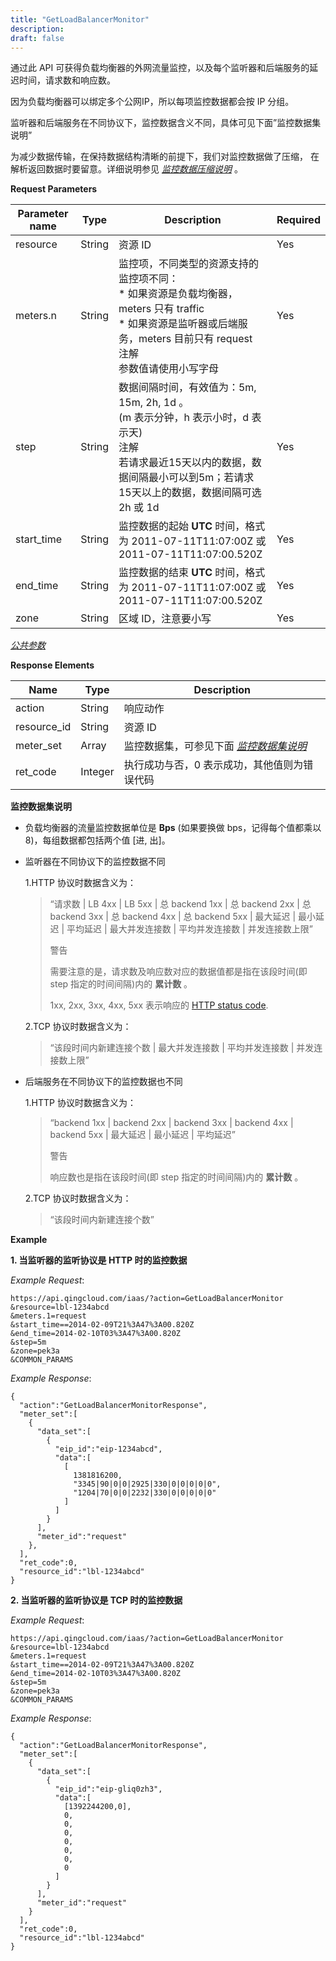 ```yaml
---
title: "GetLoadBalancerMonitor"
description: 
draft: false
---
```




通过此 API 可获得负载均衡器的外网流量监控，以及每个监听器和后端服务的延迟时间，请求数和响应数。

因为负载均衡器可以绑定多个公网IP，所以每项监控数据都会按 IP 分组。

监听器和后端服务在不同协议下，监控数据含义不同，具体可见下面”监控数据集说明”

为减少数据传输，在保持数据结构清晰的前提下，我们对监控数据做了压缩， 在解析返回数据时要留意。详细说明参见 [_监控数据压缩说明_](compress.html#monitor-compress) 。

**Request Parameters**

| Parameter name | Type | Description | Required |
| --- | --- | --- | --- |
| resource | String | 资源 ID | Yes |
| meters.n | String | 监控项，不同类型的资源支持的监控项不同：<br/>*   如果资源是负载均衡器，meters 只有 traffic<br/>*   如果资源是监听器或后端服务，meters 目前只有 request<br/>注解<br/>参数值请使用小写字母 | Yes |
| step | String | 数据间隔时间，有效值为：5m, 15m, 2h, 1d 。<br/>(m 表示分钟，h 表示小时，d 表示天)<br/>注解<br/>若请求最近15天以内的数据，数据间隔最小可以到5m；若请求15天以上的数据，数据间隔可选2h 或 1d | Yes |
| start_time | String | 监控数据的起始 **UTC** 时间，格式为 2011-07-11T11:07:00Z 或 2011-07-11T11:07:00.520Z | Yes |
| end_time | String | 监控数据的结束 **UTC** 时间，格式为 2011-07-11T11:07:00Z 或 2011-07-11T11:07:00.520Z | Yes |
| zone | String | 区域 ID，注意要小写 | Yes |

[_公共参数_](../../../parameters)

**Response Elements**

| Name | Type | Description |
| --- | --- | --- |
| action | String | 响应动作 |
| resource_id | String | 资源 ID |
| meter_set | Array | 监控数据集，可参见下面 [_监控数据集说明_](#lb-data-meaning) |
| ret_code | Integer | 执行成功与否，0 表示成功，其他值则为错误代码 |

**监控数据集说明**

*   负载均衡器的流量监控数据单位是 **Bps** (如果要换做 bps，记得每个值都乘以8)，每组数据都包括两个值 [进, 出]。

*   监听器在不同协议下的监控数据不同

    1.HTTP 协议时数据含义为：

    > 
    > 
    > “请求数 \| LB 4xx \| LB 5xx \| 总 backend 1xx \| 总 backend 2xx \| 总 backend 3xx \| 总 backend 4xx \| 总 backend 5xx \| 最大延迟 \| 最小延迟 \| 平均延迟 \| 最大并发连接数 \| 平均并发连接数 \| 并发连接数上限”
    > 
    > 
    > 
    > 警告
    > 
    > 需要注意的是，请求数及响应数对应的数据值都是指在该段时间(即 step 指定的时间间隔)内的 **累计数** 。
    > 
    > 
    > 
    > 1xx, 2xx, 3xx, 4xx, 5xx 表示响应的 [HTTP status code](http://www.w3.org/Protocols/rfc2616/rfc2616-sec10.html).
    > 
    > 

    2.TCP 协议时数据含义为：

    > 
    > 
    > “该段时间内新建连接个数 \| 最大并发连接数 \| 平均并发连接数 \| 并发连接数上限”
    > 
    > 

*   后端服务在不同协议下的监控数据也不同

    1.HTTP 协议时数据含义为：

    > 
    > 
    > “backend 1xx \| backend 2xx \| backend 3xx \| backend 4xx \| backend 5xx \| 最大延迟 \| 最小延迟 \| 平均延迟”
    > 
    > 
    > 
    > 警告
    > 
    > 响应数也是指在该段时间(即 step 指定的时间间隔)内的 **累计数** 。
    > 
    > 
    > 
    > 

    2.TCP 协议时数据含义为：

    > 
    > 
    > “该段时间内新建连接个数”
    > 
    > 

**Example**

**1\. 当监听器的监听协议是 HTTP 时的监控数据**

_Example Request_:

```
https://api.qingcloud.com/iaas/?action=GetLoadBalancerMonitor
&resource=lbl-1234abcd
&meters.1=request
&start_time==2014-02-09T21%3A47%3A00.820Z
&end_time=2014-02-10T03%3A47%3A00.820Z
&step=5m
&zone=pek3a
&COMMON_PARAMS
```

_Example Response_:

```
{
  "action":"GetLoadBalancerMonitorResponse",
  "meter_set":[
    {
      "data_set":[
        {
          "eip_id":"eip-1234abcd",
          "data":[
            [
              1381816200,
              "3345|90|0|0|2925|330|0|0|0|0|0",
              "1204|70|0|0|2232|330|0|0|0|0|0"
            ]
          ]
        }
      ],
      "meter_id":"request"
    },
  ],
  "ret_code":0,
  "resource_id":"lbl-1234abcd"
}
```

**2\. 当监听器的监听协议是 TCP 时的监控数据**

_Example Request_:

```
https://api.qingcloud.com/iaas/?action=GetLoadBalancerMonitor
&resource=lbl-1234abcd
&meters.1=request
&start_time==2014-02-09T21%3A47%3A00.820Z
&end_time=2014-02-10T03%3A47%3A00.820Z
&step=5m
&zone=pek3a
&COMMON_PARAMS
```

_Example Response_:

```
{
  "action":"GetLoadBalancerMonitorResponse",
  "meter_set":[
    {
      "data_set":[
        {
          "eip_id":"eip-gliq0zh3",
          "data":[
            [1392244200,0],
            0,
            0,
            0,
            0,
            0,
            0,
            0
          ]
        }
      ],
      "meter_id":"request"
    }
  ],
  "ret_code":0,
  "resource_id":"lbl-1234abcd"
}
```
